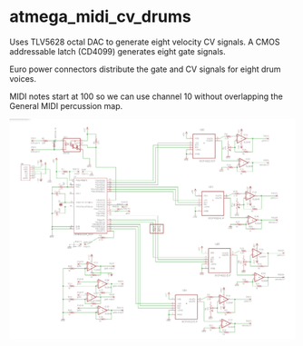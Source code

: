 atmega_midi_cv_drums
========================

Uses TLV5628 octal DAC to generate eight velocity CV signals. A CMOS addressable latch (CD4099) generates eight gate signals.

Euro power connectors distribute the gate and CV signals for eight drum voices.

MIDI notes start at 100 so we can use channel 10 without overlapping the General MIDI percussion map.

![screenshot](schemo.png)

